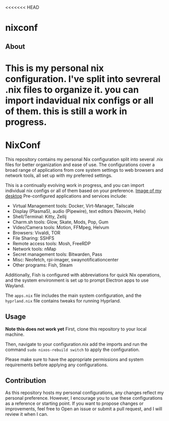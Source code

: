 <<<<<<< HEAD
# nixconf
## About
  This is my personal nix configuration. I've split into sevreral .nix files to organize it.
  you can import indavidual nix configs or all of them. this is still a work in progress.
=======
# NixConf

This repository contains my personal Nix configuration split into several .nix files for better organization and ease of use. The configurations cover a broad range of applications from core system settings to web browsers and network tools, all set up with my preferred settings. 

This is a continually evolving work in progress, and you can import individual nix configs or all of them based on your preference.
[Image of my desktop](./20231113_21h01m37s_grim.png)
Pre-configured applications and services include:
- Virtual Management tools: Docker, Virt-Manager, Tailscale
- Display (Plasma5), audio (Pipewire), text editors (Neovim, Helix)
- Shell/Terminal: Kitty, Zellij
- Charm.sh tools: Glow, Skate, Mods, Pop, Gum
- Video/Camera tools: Motion, FFMpeg, Helvum
- Browsers: Vivaldi, TOR
- File Sharing: SSHFS
- Remote access tools: Mosh, FreeRDP
- Network tools: nMap
- Secret management tools: Bitwarden, Pass
- Misc: Neofetch, rpi-imager, swaynotificationcenter
- Other programs: Fish, Steam

Additionally, Fish is configured with abbreviations for quick Nix operations, and the system environment is set up to prompt Electron apps to use Wayland.

The `apps.nix` file includes the main system configuration, and the `hyprland.nix` file contains tweaks for running Hyprland.

## Usage
**Note this does not work yet**
First, clone this repository to your local machine.

Then, navigate to your configuration.nix add the imports and run the command `sudo nixos-rebuild switch` to apply the configuration. 

Please make sure to have the appropriate permissions and system requirements before applying any configurations.  

## Contribution

As this repository hosts my personal configurations, any changes reflect my personal preference. However, I encourage you to use these configurations as a reference or starting point. If you want to propose changes or improvements, feel free to Open an issue or submit a pull request, and I will review it when I can.
